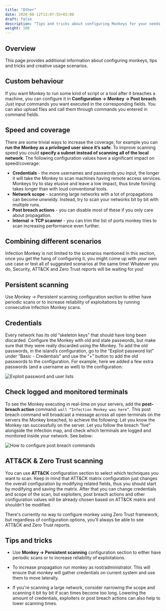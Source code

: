 ```yaml
---
title: "Other"
date: 2020-08-12T13:07:55+03:00
draft: false
description: "Tips and tricks about configuring Monkeys for your needs."
weight: 100
---
```


## Overview 

This page provides additional information about configuring monkeys, tips and tricks and creative usage scenarios.

## Custom behaviour

If you want Monkey to run some kind of script or a tool after it breaches a machine, you can configure it in 
**Configuration -> Monkey -> Post breach**. Just input commands you want executed in the corresponding fields. 
You can also upload files and call them through commands you entered in command fields.

## Speed and coverage

There are some trivial ways to increase the coverage, for example you can **run the Monkey as a privileged user since 
it’s safe**. To improve scanning speed you could **specify a subnet instead of scanning all of the local network**. 
The following configuration values have a significant impact on speed/coverage:
- **Credentials** - the more usernames and passwords you input, the longer it will take the Monkey to scan machines having 
remote access services. Monkeys try to stay elusive and leave a low impact, thus brute forcing takes longer than with 
loud conventional tools.
- **Network scope** - scanning large networks with a lot of propagations can become unwieldy. Instead, try to scan your 
networks bit by bit with multiple runs.
- **Post breach actions** - you can disable most of these if you only care about propagation. 
- **Internal -> TCP scanner** - you can trim the list of ports monkey tries to scan increasing performance even further.

## Combining different scenarios

Infection Monkey is not limited to the scenarios mentioned in this section, once you get the hang of configuring it, 
you might come up with your own use case or test all of suggested scenarios at the same time! Whatever you do, 
Security, ATT&CK and Zero Trust reports will be waiting for you!

## Persistent scanning

Use Monkey -> Persistent scanning configuration section to either have periodic scans or to increase reliability of 
exploitations by running consecutive Infection Monkey scans.

## Credentials

Every network has its old “skeleton keys” that should have long been discarded. Configure the Monkey with old and stale 
passwords, but make sure that they were really discarded using the Monkey. To add the old passwords, in the island’s 
configuration, go to the “Exploit password list” under “Basic - Credentials” and use the “+” button to add the old 
passwords to the configuration. For example, here we added a few extra passwords (and a username as well) to the 
configuration:

![Exploit password and user lists](/images/usage/scenarios/user-password-lists.png "Exploit password and user lists")


## Check logged and monitored terminals

To see the Monkey executing in real-time on your servers, add the **post-breach action** command: 
`wall “Infection Monkey was here”`. This post breach command will broadcast a message across all open terminals on 
the servers the Monkey breached, to achieve the following: Let you know the Monkey ran successfully on the server. 
Let you follow the breach “live” alongside the infection map, and check which terminals are logged and monitored 
inside your network. See below:

![How to configure post breach commands](/images/usage/scenarios/pba-example.png "How to configure post breach commands.")

## ATT&CK & Zero Trust scanning

You can use **ATT&CK** configuration section to select which techniques you want to scan. Keep in mind that ATT&CK
 matrix configuration just changes the overall configuration by modifying related fields, thus you should start by
 modifying and saving the matrix. After that you can change credentials and scope of the scan, but exploiters,
 post breach actions and other configuration values will be already chosen based on ATT&CK matrix and shouldn't be
 modified.
 
There's currently no way to configure monkey using Zero Trust framework, but regardless of configuration options,
 you'll always be able to see ATT&CK and Zero Trust reports.

## Tips and tricks

- Use **Monkey -> Persistent scanning** configuration section to either have periodic scans or to increase
 reliability of exploitations.
 
- To increase propagation run monkey as root/administrator. This will ensure that monkey will gather credentials
 on current system and use them to move laterally.


- If you're scanning a large network, consider narrowing the scope and scanning it bit by bit if scan times become too
 long. Lowering the amount of credentials, exploiters or post breach actions can also help to lower scanning times.

